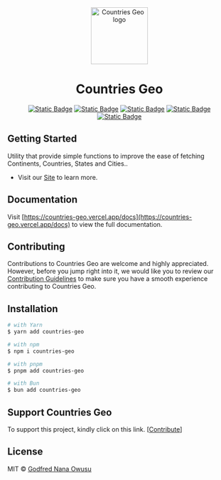 <div align="center">
  <a href="https://countries-geo.vercel.app">
    <picture>
      <source media="(prefers-color-scheme: dark)" srcset="https://github.com/godfrednanaowusu/countries-geo/blob/main/www/public/logo.png">
      <img alt="Countries Geo logo" src="https://github.com/godfrednanaowusu/countries-geo/blob/main/www/public/logo.png" height="128">
    </picture>
  </a>
  <h1>Countries Geo</h1>

[![Static Badge](https://img.shields.io/bundlephobia/:format/countries-geo)](https://npmjs.com/package/countries-geo)
[![Static Badge](https://img.shields.io/badge/MADE%20BY%20Vercel-000000.svg?style=for-the-badge&logo=Vercel&labelColor=000)](https://npmjs.com/package/countries-geo)
[![Static Badge](https://img.shields.io/npm/v/countries-geo?style=for-the-badge&labelColor=000000)](https://npmjs.com/package/countries-geo)
[![Static Badge](https://img.shields.io/npm/l/countries-geo?style=for-the-badge&labelColor=000000)](https://npmjs.com/package/countries-geo)
[![Static Badge](https://img.shields.io/badge/Join%20the%20community-blueviolet.svg?style=for-the-badge&logo=CountriesGeo&labelColor=000000&logoWidth=20)](https://npmjs.com/package/countries-geo)

<!-- <a href="https://vercel.com"><img alt="Vercel logo" src="https://img.shields.io/badge/MADE%20BY%20Vercel-000000.svg?style=for-the-badge&logo=Vercel&labelColor=000"></a>
<a href="https://www.npmjs.com/package/next"><img alt="NPM version" src="https://img.shields.io/npm/v/next.svg?style=for-the-badge&labelColor=000000"></a>
<a href="https://github.com/vercel/next.js/blob/canary/license.md"><img alt="License" src="https://img.shields.io/npm/l/next.svg?style=for-the-badge&labelColor=000000"></a>
<a href="https://github.com/vercel/next.js/discussions"><img alt="Join the community on GitHub" src="https://img.shields.io/badge/Join%20the%20community-blueviolet.svg?style=for-the-badge&logo=Countries Geo&labelColor=000000&logoWidth=20"></a> -->

</div>

## Getting Started

Utility that provide simple functions to improve the ease of fetching Continents, Countries, States and Cities..

- Visit our [Site](https://countries-geo.vercel.app) to learn more.

## Documentation

Visit [https://countries-geo.vercel.app/docs](https://countries-geo.vercel.app/docs) to view the full documentation.

## Contributing

Contributions to Countries Geo are welcome and highly appreciated. However, before you jump right into it, we would like you to review our [Contribution Guidelines](/contributing.md) to make sure you have a smooth experience contributing to Countries Geo.

## Installation
```sh filename="shell" copy
# with Yarn
$ yarn add countries-geo

# with npm
$ npm i countries-geo

# with pnpm
$ pnpm add countries-geo

# with Bun
$ bun add countries-geo
````

## Support Countries Geo

To support this project, kindly click on this link.
[[Contribute](https://opencollective.com/countries-geo/contribute)]

## License

MIT © [Godfred Nana Owusu](https://github.com/godfrednanaowusu)
